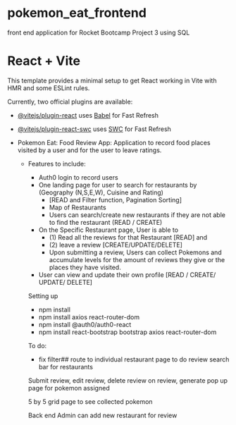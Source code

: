 # pokemon_eat_frontend
front end application for Rocket Bootcamp Project 3 using SQL 

# React + Vite

This template provides a minimal setup to get React working in Vite with HMR and some ESLint rules.

Currently, two official plugins are available:

- [@vitejs/plugin-react](https://github.com/vitejs/vite-plugin-react/blob/main/packages/plugin-react/README.md) uses [Babel](https://babeljs.io/) for Fast Refresh
- [@vitejs/plugin-react-swc](https://github.com/vitejs/vite-plugin-react-swc) uses [SWC](https://swc.rs/) for Fast Refresh


- Pokemon Eat: Food Review App: Application to record food places visited by a user and for the user to leave ratings.
  - Features to include: 
    - Auth0 login to record users
    - One landing page for user to search for restaurants by (Geography (N,S,E,W), Cuisine and Rating) 
      - [READ and Filter function, Pagination Sorting]
      - Map of Restaurants
      - Users can search/create new restaurants if they are not able to find the restaurant (READ / CREATE) 
    - On the Specific Restaurant page, User is able to 
      - (1) Read all the reviews for that Restaurant [READ] and 
      - (2) leave a review [CREATE/UPDATE/DELETE]
      - Upon submitting a review, Users can collect Pokemons and accumulate levels for the amount of reviews they give or the places they have visited.
    - User can view and update their own profile [READ / CREATE/ UPDATE/ DELETE] 


    Setting up
    - npm install
    - npm install axios react-router-dom
    - npm install @auth0/auth0-react
    - npm install react-bootstrap bootstrap axios react-router-dom


    To do:
    - fix filter##
    route to individual restaurant page to do review
    search bar for restaurants

    Submit review, edit review, delete review
    on review, generate pop up page for pokemon assigned

    5 by 5 grid page to see collected pokemon

    Back end Admin can add new restaurant for review
